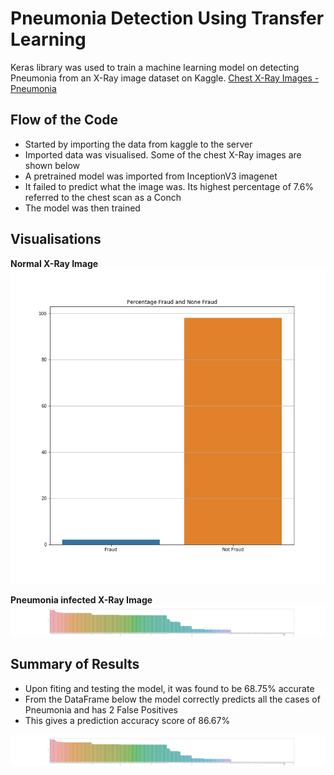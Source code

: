 # **Pneumonia Detection Using Transfer Learning**
Keras library was used to train a machine learning model on detecting Pneumonia from an X-Ray image dataset on Kaggle. [Chest X-Ray Images - Pneumonia](https://www.kaggle.com/paultimothymooney/chest-xray-pneumonia)

## Flow of the Code

- Started by importing the data from kaggle to the server 
- Imported data was visualised. Some of the chest X-Ray images are shown below
- A pretrained model was imported from InceptionV3 imagenet
- It failed to predict what the image was. Its highest percentage of 7.6% referred to the chest scan as a Conch
- The model was then trained 

## Visualisations
**Normal X-Ray Image**
![Normal](https://github.com/jonokay1/MakeMoneyWithMachineLearning/blob/master/Week%203/Images/FraudinTraining.jpg)

**Pneumonia infected X-Ray Image**
![Pneumonia](https://github.com/jonokay1/MakeMoneyWithMachineLearning/blob/master/Week%203/Images/NaNTraining.jpg)


## Summary of Results
- Upon fiting and testing the model, it was found to be 68.75% accurate
- From the DataFrame below the model correctly predicts all the cases of Pneumonia and has 2 False Positives
- This gives a prediction accuracy score of 86.67%

![validation](https://github.com/jonokay1/MakeMoneyWithMachineLearning/blob/master/Week%203/Images/NaNTraining.jpg) 


